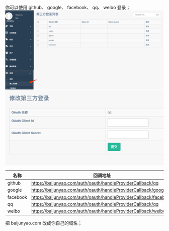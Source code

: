 你可以使用 github、 google、 facebook、 qq、 weibo 登录；  
![](./images/1.png)  
![](./images/2.png)  

名称 | 回调地址
--- | ---
github | https://baijunyao.com/auth/oauth/handleProviderCallback/qq 
google | https://baijunyao.com/auth/oauth/handleProviderCallback/google
facebook | https://baijunyao.com/auth/oauth/handleProviderCallback/facebook
qq | https://baijunyao.com/auth/oauth/handleProviderCallback/qq
weibo | https://baijunyao.com/auth/oauth/handleProviderCallback/weibo

把 baijunyao.com 改成你自己的域名；  

